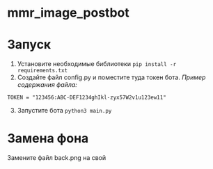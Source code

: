 # mmr_image_postbot

# Запуск
1. Установите необходимые библиотеки
`pip install -r requirements.txt`
2. Создайте файл config.py и поместите туда токен бота.
_Пример содержания файла:_
```
TOKEN = "123456:ABC-DEF1234ghIkl-zyx57W2v1u123ew11"
```
3. Запустите бота
`python3 main.py`

# Замена фона
Замените файл back.png на свой
